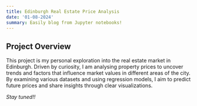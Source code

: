 ```yaml
---
title: Edinburgh Real Estate Price Analysis
date: '01-08-2024'
summary: Easily blog from Jupyter notebooks!
---
```




## Project Overview

This project is my personal exploration into the real estate market in Edinburgh. Driven by curiosity, I am analysing property prices to uncover trends and factors that influence market values in different areas of the city. By examining various datasets and using regression models, I aim to predict future prices and share insights through clear visualizations.


*Stay tuned!!*
